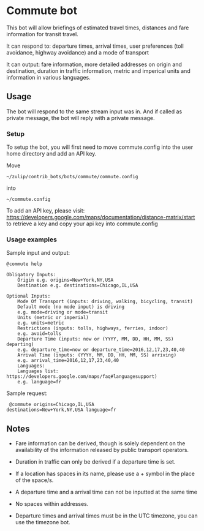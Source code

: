 # Commute bot

This bot will allow briefings of estimated travel times, distances and
fare information for transit travel.

It can respond to: departure times, arrival times, user preferences
(toll avoidance, highway avoidance) and a mode of transport

It can output: fare information, more detailed addresses on origin and
destination, duration in traffic information, metric and imperical
units and information in various languages.

## Usage

The bot will respond to the same stream input was in. And if called as
private message, the bot will reply with a private message.

### Setup

To setup the bot, you will first need to move commute.config into
the user home directory and add an API key.

Move

```
~/zulip/contrib_bots/bots/commute/commute.config
```

into

```
~/commute.config
```

To add an API key, please visit:
https://developers.google.com/maps/documentation/distance-matrix/start
to retrieve a key and copy your api key into commute.config

### Usage examples

Sample input and output:

<pre><code>@commute help</code></pre>

<pre><code>Obligatory Inputs:
    Origin e.g. origins=New+York,NY,USA
    Destination e.g. destinations=Chicago,IL,USA

Optional Inputs:
    Mode Of Transport (inputs: driving, walking, bicycling, transit)
    Default mode (no mode input) is driving
    e.g. mode=driving or mode=transit
    Units (metric or imperial)
    e.g. units=metric
    Restrictions (inputs: tolls, highways, ferries, indoor)
    e.g. avoid=tolls
    Departure Time (inputs: now or (YYYY, MM, DD, HH, MM, SS) departing)
    e.g. departure_time=now or departure_time=2016,12,17,23,40,40
    Arrival Time (inputs: (YYYY, MM, DD, HH, MM, SS) arriving)
    e.g. arrival_time=2016,12,17,23,40,40
    Languages:
    Languages list: https://developers.google.com/maps/faq#languagesupport)
    e.g. language=fr
</code></pre>

Sample request:
    <pre><code>
    @commute origins=Chicago,IL,USA destinations=New+York,NY,USA language=fr
    </code></pre>

## Notes

* Fare information can be derived, though is solely dependent on the
  availability of the information released by public transport operators.

* Duration in traffic can only be derived if a departure time is set.

* If a location has spaces in its name, please use a + symbol in the
  place of the space/s.

* A departure time and a arrival time can not be inputted at the same time

* No spaces within addresses.

* Departure times and arrival times must be in the UTC timezone,
  you can use the timezone bot.
